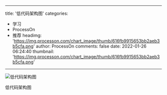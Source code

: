 
---
title: '低代码架构图'
categories: 
 - 学习
 - ProcessOn
 - 推荐
headimg: 'https://img.processon.com/chart_image/thumb/616fb9915653bb2aeb3b5cfa.png'
author: ProcessOn
comments: false
date: 2022-01-26 06:24:40
thumbnail: 'https://img.processon.com/chart_image/thumb/616fb9915653bb2aeb3b5cfa.png'
---

<div>   
<img class="thumb" alt="低代码架构图" src="https://img.processon.com/chart_image/thumb/616fb9915653bb2aeb3b5cfa.png" referrerpolicy="no-referrer">
<p>低代码架构图</p>  
</div>
            